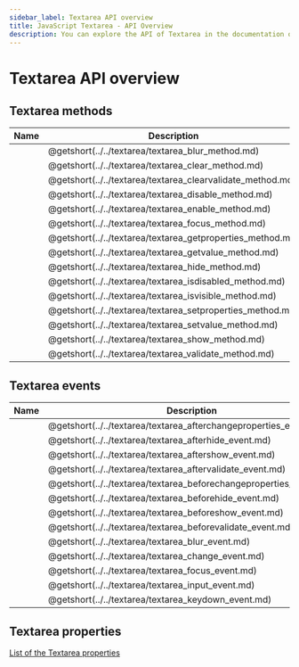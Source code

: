 ```yaml
---
sidebar_label: Textarea API overview
title: JavaScript Textarea - API Overview 
description: You can explore the API of Textarea in the documentation of the DHTMLX JavaScript UI library. Browse developer guides and API reference, try out code examples and live demos, and download a free 30-day evaluation version of DHTMLX Suite 7.
---
```


# Textarea API overview

## Textarea methods

| Name                                                   | Description                                                   |
| ----------------------------------------------------- | ------------------------------------------------------------ |
| [](../../textarea/textarea_blur_method.md)          | @getshort(../../textarea/textarea_blur_method.md)          |
| [](../../textarea/textarea_clear_method.md)         | @getshort(../../textarea/textarea_clear_method.md)         |
| [](../../textarea/textarea_clearvalidate_method.md) | @getshort(../../textarea/textarea_clearvalidate_method.md) |
| [](../../textarea/textarea_disable_method.md)       | @getshort(../../textarea/textarea_disable_method.md)       |
| [](../../textarea/textarea_enable_method.md)        | @getshort(../../textarea/textarea_enable_method.md)        |
| [](../../textarea/textarea_focus_method.md)         | @getshort(../../textarea/textarea_focus_method.md)         |
| [](../../textarea/textarea_getproperties_method.md) | @getshort(../../textarea/textarea_getproperties_method.md) |
| [](../../textarea/textarea_getvalue_method.md)      | @getshort(../../textarea/textarea_getvalue_method.md)      |
| [](../../textarea/textarea_hide_method.md)          | @getshort(../../textarea/textarea_hide_method.md)          |
| [](../../textarea/textarea_isdisabled_method.md)    | @getshort(../../textarea/textarea_isdisabled_method.md)    |
| [](../../textarea/textarea_isvisible_method.md)     | @getshort(../../textarea/textarea_isvisible_method.md)     |
| [](../../textarea/textarea_setproperties_method.md) | @getshort(../../textarea/textarea_setproperties_method.md) |
| [](../../textarea/textarea_setvalue_method.md)      | @getshort(../../textarea/textarea_setvalue_method.md)      |
| [](../../textarea/textarea_show_method.md)          | @getshort(../../textarea/textarea_show_method.md)          |
| [](../../textarea/textarea_validate_method.md)      | @getshort(../../textarea/textarea_validate_method.md)      |

## Textarea events

| Name                                                           | Description                                                           |
| ------------------------------------------------------------- | -------------------------------------------------------------------- |
| [](../../textarea/textarea_afterchangeproperties_event.md)  | @getshort(../../textarea/textarea_afterchangeproperties_event.md)  |
| [](../../textarea/textarea_afterhide_event.md)              | @getshort(../../textarea/textarea_afterhide_event.md)              |
| [](../../textarea/textarea_aftershow_event.md)              | @getshort(../../textarea/textarea_aftershow_event.md)              |
| [](../../textarea/textarea_aftervalidate_event.md)          | @getshort(../../textarea/textarea_aftervalidate_event.md)          |
| [](../../textarea/textarea_beforechangeproperties_event.md) | @getshort(../../textarea/textarea_beforechangeproperties_event.md) |
| [](../../textarea/textarea_beforehide_event.md)             | @getshort(../../textarea/textarea_beforehide_event.md)             |
| [](../../textarea/textarea_beforeshow_event.md)             | @getshort(../../textarea/textarea_beforeshow_event.md)             |
| [](../../textarea/textarea_beforevalidate_event.md)         | @getshort(../../textarea/textarea_beforevalidate_event.md)         |
| [](../../textarea/textarea_blur_event.md)                   | @getshort(../../textarea/textarea_blur_event.md)                   |
| [](../../textarea/textarea_change_event.md)                 | @getshort(../../textarea/textarea_change_event.md)                 |
| [](../../textarea/textarea_focus_event.md)                  | @getshort(../../textarea/textarea_focus_event.md)                  |
| [](../../textarea/textarea_input_event.md)                  | @getshort(../../textarea/textarea_input_event.md)                  |
| [](../../textarea/textarea_keydown_event.md)                | @getshort(../../textarea/textarea_keydown_event.md)                |

## Textarea properties

[List of the Textarea properties](form/api/textarea/api_textarea_properties.md)